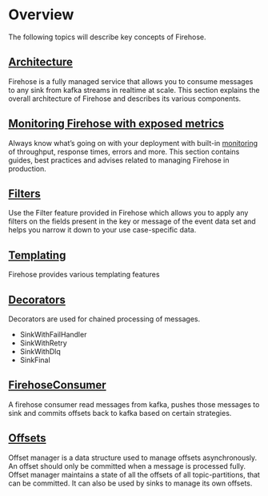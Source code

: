 # Overview

The following topics will describe key concepts of Firehose.

## [Architecture](architecture.md)

Firehose is a fully managed service that allows you to consume messages to any sink from kafka streams in realtime at
scale. This section explains the overall architecture of Firehose and describes its various components.

## [Monitoring Firehose with exposed metrics](monitoring.md)

Always know what’s going on with your deployment with
built-in [monitoring](https://github.com/raystack/firehose/blob/main/docs/assets/firehose-grafana-dashboard.json) of
throughput, response times, errors and more. This section contains guides, best practices and advises related to
managing Firehose in production.

## [Filters](filters.md)

Use the Filter feature provided in Firehose which allows you to apply any filters on the fields present in the key or
message of the event data set and helps you narrow it down to your use case-specific data.

## [Templating](templating.md)

Firehose provides various templating features

## [Decorators](decorators.md)

Decorators are used for chained processing of messages.

- SinkWithFailHandler
- SinkWithRetry
- SinkWithDlq
- SinkFinal

## [FirehoseConsumer](consumer.md)

A firehose consumer read messages from kafka, pushes those messages to sink and commits offsets back to kafka based on certain strategies.

## [Offsets](offsets.md)

Offset manager is a data structure used to manage offsets asynchronously. An offset should only be committed when a
message is processed fully. Offset manager maintains a state of all the offsets of all topic-partitions, that can be
committed. It can also be used by sinks to manage its own offsets.
